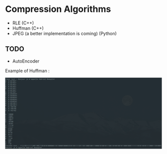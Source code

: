 # Compression Algorithms

- RLE (C++)
- Huffman (C++)
- JPEG (a better implementation is coming) (Python)

## TODO

- AutoEncoder


Example of Huffman :

![](Huffman/example.png)
